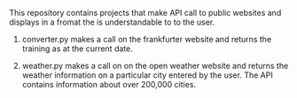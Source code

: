 This repository contains projects that make API call to public websites and displays in a fromat the is understandable to to the user. 


1. converter.py makes a call on the frankfurter website and returns the training as at the current date.

2. weather.py makes a call on on the open weather website and returns the weather information on a particular city entered by the user. The API contains information about over 200,000 cities.
